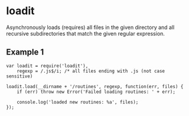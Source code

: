 loadit
======

Asynchronously loads (requires) all files in the given directory and all recursive subdirectories that match the given regular expression.

Example 1
----------

    var loadit = require('loadit'),
        regexp = /.js$/i; /* all files ending with .js (not case sensitive)
    
    loadit.load(__dirname + '/routines', regexp, function(err, files) {
        if (err) throw new Error('Failed loading routines: ' + err);
        
        console.log('loaded new routines: %a', files);
    }); 